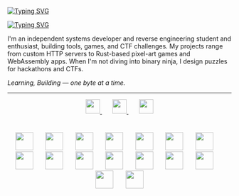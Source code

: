 [![Typing SVG](https://readme-typing-svg.demolab.com?font=Fira+Code&weight=600&duration=4000&pause=1000&color=D4C5E2&center=true&vCenter=true&width=1000&height=50&lines=FrankTheSssnake)](https://git.io/typing-svg)

[![Typing SVG](https://readme-typing-svg.demolab.com?font=Fira+Code&duration=1&pause=1000&color=D4C5E2&center=true&vCenter=true&repeat=false&width=1000&lines=CTF+Player+%2F+Systems+Programmer)](https://git.io/typing-svg)

I'm an independent systems developer and reverse engineering student and enthusiast, building tools, games, and CTF challenges. My projects range from custom HTTP servers to Rust-based pixel-art games and WebAssembly apps. When I'm not diving into binary ninja, I design puzzles for hackathons and CTFs.

_Learning, Building — one byte at a time._

---

<!-- Social icons section -->
<p align="center">
  <a href="https://www.linkedin.com/in/aaradhya-bhardwaj-907485319/">
    <img width=32px height=32px src="https://github.com/user-attachments/assets/82155bc0-2d2a-4076-be36-b957374066e3" />
  </a>
  &#8287;&#8287;&#8287;&#8287;&#8287;
  <a href="https://frankhiss.xyz">
    <img width=32px height=32px src="https://github.com/user-attachments/assets/89cd9923-d550-4400-becf-a7ef49780676"/>
  </a>
  &#8287;&#8287;&#8287;&#8287;&#8287;
  <a href="https://linktr.ee/frankhissss">
    <img width=32px height=32px src="https://img.icons8.com/?size=100&id=x03G5TG9OoEO&format=png&color=000000"/>
  </a>
</p>

#
<!-- Tech Stack -->
<p align="center">
  <img width=40px height=40px src="https://cdn.jsdelivr.net/gh/devicons/devicon@latest/icons/rust/rust-original.svg" />
  &#8287;&#8287;&#8287;&#8287;&#8287;
  <img width=40px height=40px src="https://cdn.jsdelivr.net/gh/devicons/devicon@latest/icons/c/c-original.svg" />
  &#8287;&#8287;&#8287;&#8287;&#8287;
  <img width=40px height=40px src="https://cdn.jsdelivr.net/gh/devicons/devicon@latest/icons/python/python-original.svg" />
  &#8287;&#8287;&#8287;&#8287;&#8287;
  <img width=40px height=40px src="https://cdn.jsdelivr.net/gh/devicons/devicon@latest/icons/git/git-original.svg" />
  &#8287;&#8287;&#8287;&#8287;&#8287;
  <img width=40px height=40px src="https://cdn.jsdelivr.net/gh/devicons/devicon@latest/icons/github/github-original.svg" />
  &#8287;&#8287;&#8287;&#8287;&#8287;
  <img width=40px height=40px src="https://cdn.jsdelivr.net/gh/devicons/devicon@latest/icons/linux/linux-original.svg" />
  &#8287;&#8287;&#8287;&#8287;&#8287;
  <img width=40px height=40px src="https://cdn.jsdelivr.net/gh/devicons/devicon@latest/icons/gcc/gcc-original.svg" />
  &#8287;&#8287;&#8287;&#8287;&#8287;
  <img width=40px height=40px src="https://cdn.jsdelivr.net/gh/devicons/devicon@latest/icons/wasm/wasm-original.svg" />
  &#8287;&#8287;&#8287;&#8287;&#8287;
  <img width=40px height=40px src="https://cdn.jsdelivr.net/gh/devicons/devicon@latest/icons/bash/bash-original.svg" />
  &#8287;&#8287;&#8287;&#8287;&#8287;
  <img width=40px height=40px src="https://cdn.jsdelivr.net/gh/devicons/devicon@latest/icons/docker/docker-original.svg" />
  &#8287;&#8287;&#8287;&#8287;&#8287;
  <img width=40px height=40px src="https://cdn.jsdelivr.net/gh/devicons/devicon@latest/icons/neovim/neovim-original.svg" />
  &#8287;&#8287;&#8287;&#8287;&#8287;
  <img width=40px height=40px src="https://cdn.jsdelivr.net/gh/devicons/devicon@latest/icons/selenium/selenium-original.svg" />
  &#8287;&#8287;&#8287;&#8287;&#8287;
  <img width=40px height=40px src="https://cdn.jsdelivr.net/gh/devicons/devicon@latest/icons/django/django-plain.svg" />
  &#8287;&#8287;&#8287;&#8287;&#8287;
  <img width=40px height=40px src="https://cdn.jsdelivr.net/gh/devicons/devicon@latest/icons/fastapi/fastapi-original.svg" />
  &#8287;&#8287;&#8287;&#8287;&#8287;
  <img width=40px height=40px src="https://cdn.jsdelivr.net/gh/devicons/devicon@latest/icons/tensorflow/tensorflow-original.svg" />
  &#8287;&#8287;&#8287;&#8287;&#8287;
  <img width=40px height=40px src="https://cdn.jsdelivr.net/gh/devicons/devicon@latest/icons/pandas/pandas-original.svg" />
</p>
